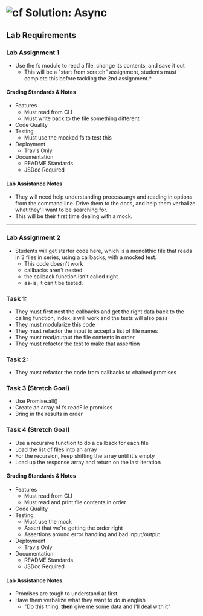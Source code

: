 ![cf](http://i.imgur.com/7v5ASc8.png) Solution: Async
=====================================================

## Lab Requirements

### Lab Assignment 1
* Use the fs module to read a file, change its contents, and save it out
  * This will be a "start from scratch" assignment, students must complete this before tackling the 2nd assignment.* 
      
#### Grading Standards & Notes
  * Features
    * Must read from CLI
    * Must write back to the file something different
  * Code Quality
  * Testing
    * Must use the mocked fs to test this
  * Deployment
    * Travis Only
  * Documentation
    * README Standards 
    * JSDoc Required
    
#### Lab Assistance Notes
* They will need help understanding process.argv and reading in options from the command line. Drive them to the docs, and help them verbalize what they'll want to be searching for.
* This will be their first time dealing with a mock.  

---

### Lab Assignment 2
* Students will get starter code here, which is a monolithic file that reads in 3 files in series, using a callbacks, with a mocked test.
  * This code doesn't work 
  * callbacks aren't nested
  * the callback function isn't called right
  * as-is, it can't be tested.
        
### Task 1:
  * They must first nest the callbacks and get the right data back to the calling function, index.js will work and the tests will also pass
  * They must modularize this code
  * They must refactor the input to accept a list of file names
  * They must read/output the file contents in order
  * They must refactor the test to make that assertion
      
### Task 2: 
  * They must refactor the code from callbacks to chained promises
      
### Task 3 (Stretch Goal)
  * Use Promise.all()
  * Create an array of fs.readFile promises
  * Bring in the results in order

### Task 4 (Stretch Goal)
  * Use a recursive function to do a callback for each file
  * Load the list of files into an array
  * For the recursion, keep shifting the array until it's empty
  * Load up the response array and return on the last iteration
      
#### Grading Standards & Notes
  * Features
    * Must read from CLI
    * Must read and print file contents in order
  * Code Quality
  * Testing
    * Must use the mock
    * Assert that we're getting the order right
    * Assertions around error handling and bad input/output
  * Deployment
    * Travis Only
  * Documentation
    * README Standards 
    * JSDoc Required
    
#### Lab Assistance Notes
* Promises are tough to understand at first. 
* Have them verbalize what they want to do in english
  * "Do this thing, **then** give me some data and I'll deal with it"


